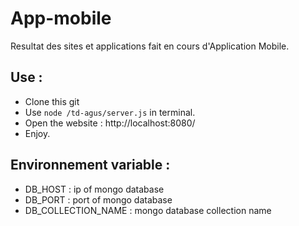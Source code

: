 # App-mobile
Resultat des sites et applications fait en cours d'Application Mobile.

## Use :

* Clone this git
* Use `node /td-agus/server.js` in terminal.
* Open the website : http://localhost:8080/
* Enjoy.

## Environnement variable :

* DB_HOST : ip of mongo database
* DB_PORT : port of mongo database
* DB_COLLECTION_NAME : mongo database collection name
